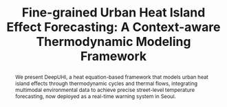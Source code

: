 ---
title: "Fine-grained Urban Heat Island Effect Forecasting: A Context-aware Thermodynamic Modeling Framework"
authors:
  - Xingchen Zou
  - Weilin Ruan
  - Siru Zhong
  - Yuehong HU
  - Yuxuan Liang
pub: "Under review"
pub_date: "2025"
selected: true
categories: ["Urban Computing", "Spatio-temporal", "Graph Learning"]
cover: "/images/DeepUHI.png"
abstract: "We present DeepUHI, a heat equation-based framework that models urban heat island effects through thermodynamic cycles and thermal flows, integrating multimodal environmental data to achieve precise street-level temperature forecasting, now deployed as a real-time warning system in Seoul."
links:
  Paper:
    url: "#"
    target: "_blank"
  Code:
    url: "https://anonymous.4open.science/r/DeepUHI-2F67/"
    target: "_blank"
---